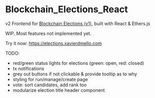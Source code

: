 # Blockchain_Elections_React
v2 Frontend for [Blockchain Elections (v1)](https://github.com/xavierdmello/Blockchain_Elections), built with React & Ethers.js

WIP. Most features not implemented yet.

Try it now: https://elections.xavierdmello.com

TODO:
- red/green status lights for elections (green: open, red: closed)
- tx notifications
- grey out buttons if not clickable & provide tooltip as to why
- styling for run/manage/create page
- vote: sort candidates, add rank too
- modularize election title header component

